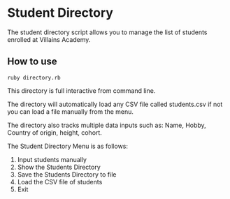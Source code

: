 # **Student Directory** #

The student directory script allows you to manage the list of students enrolled at Villains Academy.

## **How to use** ##

```shell
ruby directory.rb
```
This directory is full interactive from command line.

The directory will automatically load any CSV file called students.csv if not you can load a file manually from the menu.

The directory also tracks multiple data inputs such as: Name, Hobby, Country of origin, height, cohort.

The Student Directory Menu is as follows:
1. Input students manually
2. Show the Students Directory
3. Save the Students Directory to file
4. Load the CSV file of students
9. Exit

